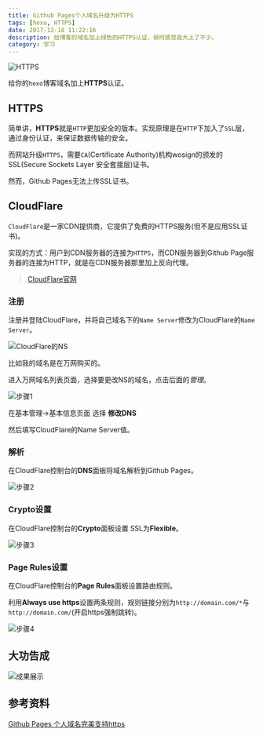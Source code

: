 ```yaml
---
title: Github Pages个人域名升级为HTTPS
tags: [hexo, HTTPS]
date: 2017-12-18 11:22:16
description: 给博客的域名加上绿色的HTTPS认证，顿时感觉高大上了不少。
category: 学习
---
```


![HTTPS](http://olo2ef5ol.bkt.clouddn.com/https.jpg)

给你的`hexo`博客域名加上**HTTPS**认证。
<!-- more -->

## HTTPS

简单讲，**HTTPS**就是`HTTP`更加安全的版本。实现原理是在`HTTP`下加入了`SSL`层，通过身份认证，来保证数据传输的安全。

而网站升级`HTTPS`，需要`CA`(Certificate Authority)机构wosign的颁发的SSL(Secure Sockets Layer 安全套接层)证书。

然而，Github Pages无法上传SSL证书。

## CloudFlare

`CloudFlare`是一家CDN提供商，它提供了免费的HTTPS服务(但不是应用SSL证书)。

实现的方式：用户到CDN服务器的连接为`HTTPS`，而CDN服务器到Github Page服务器的连接为HTTP，就是在CDN服务器那里加上反向代理。

> [CloudFlare官网](https://www.cloudflare.com/)

### 注册

注册并登陆CloudFlare，并将自己域名下的`Name Server`修改为CloudFlare的`Name Server`。

![CloudFlare的NS](http://olo2ef5ol.bkt.clouddn.com/name-server.png)

比如我的域名是在万网购买的。

进入万网域名列表页面，选择要更改NS的域名，点击后面的*管理*。

![步骤1](http://olo2ef5ol.bkt.clouddn.com/step1.png)

在基本管理\->基本信息页面 选择 **修改DNS**

然后填写CloudFlare的Name Server值。

### 解析

在CloudFlare控制台的**DNS**面板将域名解析到Github Pages。

![步骤2](http://olo2ef5ol.bkt.clouddn.com/step2.png)

### Crypto设置

在CloudFlare控制台的**Crypto**面板设置 SSL为**Flexible**。

![步骤3](http://olo2ef5ol.bkt.clouddn.com/step3.png)

### Page Rules设置

在CloudFlare控制台的**Page Rules**面板设置路由规则。

利用**Always use https**设置两条规则，规则链接分别为`http://domain.com/*`与`http://domain.com/`(开启https强制跳转)。

![步骤4](http://olo2ef5ol.bkt.clouddn.com/step4.png)

## 大功告成

![成果展示](http://olo2ef5ol.bkt.clouddn.com/https-done.png)

## 参考资料

[Github Pages 个人域名完美支持https](http://blog.csdn.net/itechzero/article/details/72784218)

